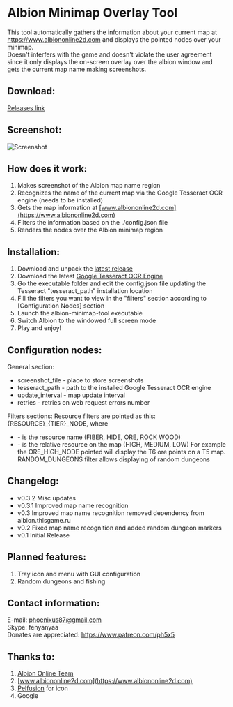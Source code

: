 # **Albion Minimap Overlay Tool**
This tool automatically gathers the information about your current map at https://www.albiononline2d.com and displays the pointed nodes over your minimap.<br />
Doesn't interfers with the game and doesn't violate the user agreement since it only displays the on-screen overlay over the albion window and gets the current map name making screenshots.

## **Download**:
[Releases link](https://github.com/ph5x5/albion-minimap-overlay/releases)

## Screenshot:
![Screenshot](https://raw.githubusercontent.com/ph5x5/albion-minimap-overlay/master/misc/image.png)

## How does it work:
1. Makes screenshot of the Albion map name region
2. Recognizes the name of the current map via the Google Tesseract OCR engine (needs to be installed)
3. Gets the map information at [www.albiononline2d.com](https://www.albiononline2d.com)
4. Filters the information based on the ./config.json file
5. Renders the nodes over the Albion minimap region

## Installation:
1. Download and unpack the [latest release](https://github.com/ph5x5/albion-minimap-overlay/releases)
2. Download the latest [Google Tesseract OCR Engine](https://github.com/tesseract-ocr/tesseract/wiki/Downloads)
3. Go the executable folder and edit the config.json file updating the Tesseract "tesseract_path" installation location
4. Fill the filters you want to view in the "filters" section according to [Configuration Nodes] section
5. Launch the albion-minimap-tool executable
6. Switch Albion to the windowed full screen mode
6. Play and enjoy!

## Configuration nodes:
General section:
- screenshot_file   - place to store screenshots
- tesseract_path    - path to the installed Google Tesseract OCR engine
- update_interval   - map update interval
- retries           - retries on web request errors number

Filters sections:
Resource filters are pointed as this: {RESOURCE}_{TIER}_NODE, where
- <RESOURCE> - is the resource name (FIBER, HIDE, ORE, ROCK WOOD)
- <TIER> - is the relative resource on the map (HIGH, MEDIUM, LOW)
For example the ORE_HIGH_NODE pointed will display the T6 ore points on a T5 map.
RANDOM_DUNGEONS filter allows displaying of random dungeons

## Changelog:
- v0.3.2    Misc updates
- v0.3.1    Improved map name recognition
- v0.3      Improved map name recognition removed dependency from albion.thisgame.ru
- v0.2      Fixed map name recognition and added random dungeon markers
- v0.1      Initial Release

## Planned features:
1. Tray icon and menu with GUI configuration
2. Random dungeons and fishing

## Contact information:
E-mail: [phoenixus87@gmail.com](mailto:phoenixus87@gmail.com)<br />
Skype: fenyanyaa<br />
Donates are appreciated: https://www.patreon.com/ph5x5

## Thanks to:
1. [Albion Online Team](https://albiononline.com)
2. [www.albiononline2d.com](https://www.albiononline2d.com)
3. [Pelfusion](http://www.pelfusion.com/) for icon
4. Google
